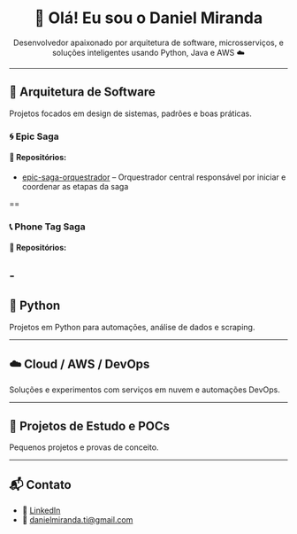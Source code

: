 <h1 align="center">👋 Olá! Eu sou o Daniel Miranda</h1>

<p align="center">
Desenvolvedor apaixonado por arquitetura de software, microsserviços, e soluções inteligentes usando Python, Java e AWS ☁️
</p>

---

## 🧱 Arquitetura de Software

Projetos focados em design de sistemas, padrões e boas práticas.

### 🌀 Epic Saga

#### 🔧 Repositórios:

- [epic-saga-orquestrador](https://github.com/danielmiranda-ti/epic-saga-orquestrador) – Orquestrador central responsável por iniciar e coordenar as etapas da saga

==
### 📞 Phone Tag Saga

#### 🔧 Repositórios:

-[]()
---

## 🐍 Python

Projetos em Python para automações, análise de dados e scraping.



---

## ☁️ Cloud / AWS / DevOps

Soluções e experimentos com serviços em nuvem e automações DevOps.



---

## 🧪 Projetos de Estudo e POCs

Pequenos projetos e provas de conceito.



---

## 📬 Contato

- 💼 [LinkedIn](https://www.linkedin.com/in/daniel-miranda-b6a3483b)
- 📧 danielmiranda.ti@gmail.com
